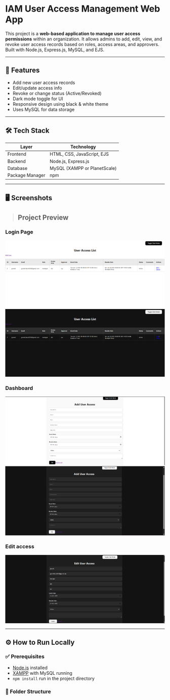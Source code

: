 # IAM User Access Management Web App

This project is a **web-based application to manage user access permissions** within an organization. It allows admins to add, edit, view, and revoke user access records based on roles, access areas, and approvers. Built with Node.js, Express.js, MySQL, and EJS.

---

## 🚀 Features

- Add new user access records
- Edit/update access info
- Revoke or change status (Active/Revoked)
- Dark mode toggle for UI
- Responsive design using black & white theme
- Uses MySQL for data storage

---

## 🛠 Tech Stack

| Layer          | Technology                  |
|----------------|-----------------------------|
| Frontend       | HTML, CSS, JavaScript, EJS  |
| Backend        | Node.js, Express.js         |
| Database       | MySQL (XAMPP or PlanetScale)|
| Package Manager| npm                         |

---

## 🖥️ Screenshots

> ## Project Preview

### Login Page
![Home Page](./images/homepageLighy.png)
![Home Page](./images/homepageDark.png)


### Dashboard
![Dashboard View](./images/dashboard1.png)
![Dashboard View](./images/dashboard2.png)

### Edit access
![Edit Page](./images/Edit.png)


---

## ⚙️ How to Run Locally

### ✅ Prerequisites

- [Node.js](https://nodejs.org/) installed
- [XAMPP](https://www.apachefriends.org/index.html) with MySQL running  
- `npm install` run in the project directory

### 📁 Folder Structure


